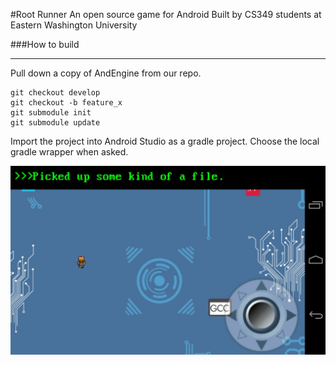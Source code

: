 #Root Runner
An open source game for Android
Built by CS349 students at Eastern Washington University


###How to build
***
Pull down a copy of AndEngine from our repo.

```
git checkout develop
git checkout -b feature_x
git submodule init
git submodule update
``` 
Import the project into Android Studio as a gradle project. Choose the local gradle wrapper when asked.

![alt Game Screenshot](screenshot.png)
